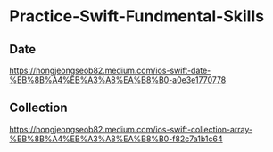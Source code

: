 # Practice-Swift-Fundmental-Skills

## Date
https://hongjeongseob82.medium.com/ios-swift-date-%EB%8B%A4%EB%A3%A8%EA%B8%B0-a0e3e1770778

## Collection
https://hongjeongseob82.medium.com/ios-swift-collection-array-%EB%8B%A4%EB%A3%A8%EA%B8%B0-f82c7a1b1c64
